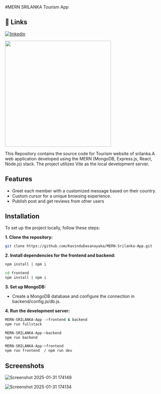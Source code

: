 
#MERN SRILANKA Tourism App
## 🔗 Links
[![linkedin](https://img.shields.io/badge/linkedin-0A66C2?style=for-the-badge&logo=linkedin&logoColor=white)](https://www.linkedin.com/feed/)
<p><a  href="https://github.com/kavindudasanayaka"><img  src="https://skillicons.dev/icons?i=mongo,express,react,nodejs,vite,redux,tailwind,vscode,github"  width=350></a></p>

This Repository contains the source code for Tourism website of srilanka.A web application developed using the MERN (MongoDB, Express.js, React, Node.js) stack. The project utilizes Vite as the local development server.

## Features

- Greet each member with a customized message based on their country.
- Custom cursor for a unique browsing experience.
- Publish post and get reviews from other users


## Installation

To set up the project locally, follow these steps:

**1. Clone the repository:**

```bash
git clone https://github.com/KavinduDasanayaka/MERN-Srilanka-App.git
```

**2. Install dependencies for the frontend and backend:**

```bash
npm install | npm i

cd frontend
npm install | npm i
```

**3. Set up MongoDB:**

- Create a MongoDB database and configure the connection in backend/config.js/db.js.

**4. Run the development server:**

```bash
MERN-SRILANKA-App ->frontend & backend
npm run fullstack

MERN-SRILANKA-App->backend
npm run backend

MERN-SRILANKA-App->frontend
npm run frontend  / npm run dev
```


## Screenshots

![Screenshot 2025-01-31 174149](https://github.com/user-attachments/assets/a5602a6d-dce9-40b7-af85-0efa1211f278)


![Screenshot 2025-01-31 174134](https://github.com/user-attachments/assets/0d2b2554-7d75-4da0-b364-1fdd126b5b2c)
